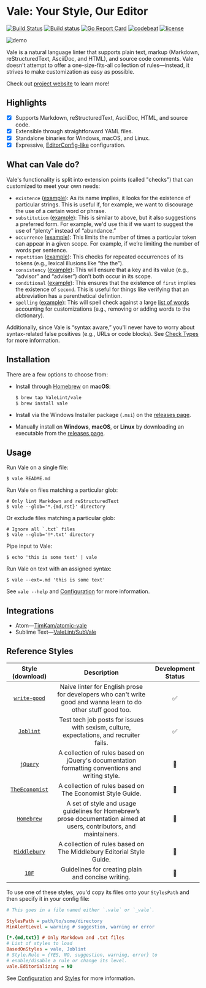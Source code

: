 # Vale: Your Style, Our Editor

[![Build Status](https://travis-ci.org/ValeLint/vale.svg?branch=master)](https://travis-ci.org/ValeLint/vale) [![Build status](https://ci.appveyor.com/api/projects/status/snk0oo6ih1nwuf6r/branch/master?svg=true)](https://ci.appveyor.com/project/jdkato/vale/branch/master) [![Go Report Card](https://goreportcard.com/badge/github.com/ValeLint/vale)](https://goreportcard.com/report/github.com/ValeLint/vale) [![codebeat](https://codebeat.co/badges/a9b4b73a-182d-4ed7-8019-0fc5957bad91)](https://codebeat.co/projects/github-com-valelint-vale-master) [![license](https://img.shields.io/github/license/mashape/apistatus.svg)]()

![demo](https://cloud.githubusercontent.com/assets/8785025/22951386/df064226-f2bd-11e6-84e3-4cedfc098528.png)

Vale is a natural language linter that supports plain text, markup (Markdown, reStructuredText, AsciiDoc, and HTML), and source code comments. Vale doesn't attempt to offer a one-size-fits-all collection of rules&mdash;instead, it strives to make customization as easy as possible.

Check out [project website](https://valelint.github.io/) to learn more!

## Highlights

- [X] Supports Markdown, reStructuredText, AsciiDoc, HTML, and source code.
- [X] Extensible through straightforward YAML files.
- [X] Standalone binaries for Windows, macOS, and Linux.
- [X] Expressive, [EditorConfig-like](http://editorconfig.org/) configuration.

## What can Vale do?

Vale's functionality is split into extension points (called "checks") that can customized to meet your own needs:

- `existence` ([example](https://github.com/ValeLint/vale/blob/master/rule/Hedging.yml)): As its name implies, it looks for the existence of particular strings. This is useful if, for example, we want to discourage the use of a certain word or phrase.
- `substitution` ([example](https://github.com/ValeLint/vale/blob/master/rule/GenderBias.yml)): This is similar to above, but it also suggestions a preferred form. For example, we'd use this if we want to suggest the use of “plenty” instead of “abundance.”
- `occurrence` ([example](https://github.com/ValeLint/vale/blob/master/styles/demo/SentenceLength.yml)): This limits the number of times a particular token can appear in a given scope. For example, if we’re limiting the number of words per sentence.
- `repetition` ([example](https://github.com/ValeLint/vale/blob/master/rule/Repetition.yml)): This checks for repeated occurrences of its tokens (e.g., lexical illusions like “the the”).
- `consistency` ([example](https://github.com/ValeLint/vale/blob/master/styles/demo/Spelling.yml)): This will ensure that a key and its value (e.g., “advisor” and “adviser”) don’t both occur in its scope.
- `conditional` ([example](https://github.com/ValeLint/vale/blob/master/styles/TheEconomist/UnexpandedAcronyms.yml)): This ensures that the existence of `first` implies the existence of `second`. This is useful for things like verifying that an abbreviation has a parenthetical defintion.
- `spelling` ([example](https://github.com/ValeLint/vale/blob/master/styles/demo/CheckSpellings.yml)): This will spell check against a large [list of words](https://github.com/client9/misspell#words) accounting for customizations (e.g., removing or adding words to the dictionary).

Additionally, since Vale is “syntax aware,” you'll never have to worry about syntax-related false positives (e.g., URLs or code blocks). See [Check Types](https://valelint.github.io/styles/#check-types) for more information.

## Installation

There are a few options to choose from:

- Install through [Homebrew](http://brew.sh) on **macOS**:

    ```bash
    $ brew tap ValeLint/vale
    $ brew install vale
    ```
- Install via the Windows Installer package (`.msi`) on the [releases page](https://github.com/valelint/vale/releases).
- Manually install on **Windows**, **macOS**, or **Linux** by downloading an executable from the [releases page](https://github.com/valelint/vale/releases).

## Usage

Run Vale on a single file:

```shell
$ vale README.md
```

Run Vale on files matching a particular glob:

```shell
# Only lint Markdown and reStructuredText
$ vale --glob='*.{md,rst}' directory
```

Or exclude files matching a particular glob:

```shell
# Ignore all `.txt` files
$ vale --glob='!*.txt' directory
```

Pipe input to Vale:

```shell
$ echo 'this is some text' | vale
```

Run Vale on text with an assigned syntax:

```shell
$ vale --ext=.md 'this is some text'
```

See `vale --help` and [Configuration](https://valelint.github.io/config/) for more information.

## Integrations

- Atom&mdash;[TimKam/atomic-vale](https://github.com/TimKam/atomic-vale)
- Sublime Text&mdash;[ValeLint/SubVale](https://github.com/ValeLint/SubVale)

## Reference Styles

|                                       Style (download)                                        | Description                                                                                                           | Development Status |
|:----------------------------------------------------------------------------------:|:---------------------------------------------------------------------------------------------------------------------:|:------------------:|
|   [`write-good`](https://github.com/ValeLint/docs/raw/master/styles/write-good.zip)   | Naive linter for English prose for developers who can't write good and wanna learn to do other stuff good too.        | :white_check_mark: |
|      [`Joblint`](https://github.com/ValeLint/docs/raw/master/styles/Joblint.zip)      | Test tech job posts for issues with sexism, culture, expectations, and recruiter fails.                               | :white_check_mark: |
|       [`jQuery`](https://github.com/ValeLint/docs/raw/master/styles/jQuery.zip)       | A collection of rules based on jQuery's documentation formatting conventions and writing style.                       |   :construction:   |
| [`TheEconomist`](https://github.com/ValeLint/docs/raw/master/styles/TheEconomist.zip) | A collection of rules based on The Economist Style Guide.                                                             |   :construction:   |
|     [`Homebrew`](https://github.com/ValeLint/docs/raw/master/styles/Homebrew.zip)     | A set of style and usage guidelines for Homebrew’s prose documentation aimed at users, contributors, and maintainers. |   :construction:   |
|   [`Middlebury`](https://github.com/ValeLint/docs/raw/master/styles/Middlebury.zip)   | A collection of rules based on The Middlebury Editorial Style Guide.                                                  |   :construction:   |
|          [`18F`](https://github.com/ValeLint/docs/raw/master/styles/18F.zip)          | Guidelines for creating plain and concise writing.                                                                    |   :construction:   |

To use one of these styles, you'd copy its files onto your `StylesPath` and then specify it in your config file:

```ini
# This goes in a file named either `.vale` or `_vale`.

StylesPath = path/to/some/directory
MinAlertLevel = warning # suggestion, warning or error

[*.{md,txt}] # Only Markdown and .txt files
# List of styles to load
BasedOnStyles = vale, Joblint
# Style.Rule = {YES, NO, suggestion, warning, error} to
# enable/disable a rule or change its level.
vale.Editorializing = NO
```

See [Configuration](https://valelint.github.io/config/) and [Styles](https://valelint.github.io/styles/) for more information.
